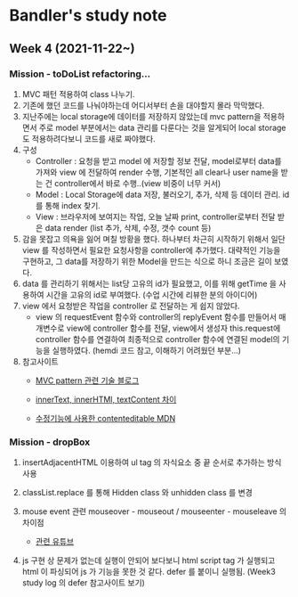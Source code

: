 # Bandler's study note 
## Week 4 (2021-11-22\~)


### Mission - toDoList refactoring...
1. MVC 패턴 적용하여 class 나누기.
2. 기존에 했던 코드를 나눠야하는데 어디서부터 손을 대야할지 몰라 막막했다.
3. 지난주에는 local storage에 데이터를 저장하지 않았는데 mvc pattern을 적용하면서 주로 model 부분에서는 data 관리를 다룬다는 것을 알게되어 local storage도 적용하려다보니 코드를 새로 짜야했다.
4. 구성
    - Controller : 요청을 받고 model 에 저장할 정보 전달, model로부터 data를 가져와 view 에 전달하여 render 수행, 기본적인 all clear나 user name을 받는 건 controller에서 바로 수행..(view 비중이 너무 커서)
    - Model : Local Storage에 data 저장, 불러오기, 추가, 삭제 등 데이터 관리. id를 통해 index 찾기.
    - View : 브라우저에 보여지는 작업, 오늘 날짜 print, controller로부터 전달 받은 data render (list 추가, 삭제, 수정, 갯수 count 등)
5. 감을 못잡고 의욕을 잃어 며칠 방황을 했다. 하나부터 차근히 시작하기 위해서 일단 view 를 작성하면서 필요한 요청사항을 controller에 추가했다. 대략적인 기능을 구현하고, 그 data를 저장하기 위한 Model을 만드는 식으로 하니 조금은 길이 보였다.
6. data 를 관리하기 위해서는 list당 고유의 id가 필요했고, 이를 위해 getTime 을 사용하여 시간을 고유의 id로 부여했다. (수업 시간에 리뷰한 분의 아이디어)
7. view 에서 요청받은 작업을 controller 로 전달하는 게 쉽지 않았다. 
    - view 의 requestEvent 함수와 controller의 replyEvent 함수를 만들어서 매개변수로 view에 controller 함수를 전달, view에서 생성자 this.request에 controller 함수를 연결하여 최종적으로 controller 함수에 연결된 model의 기능을 실행하였다. (hemdi 코드 참고, 이해하기 어려웠던 부분...)
6. 참고사이트
    - [MVC pattern 관련 기술 블로그](https://velog.io/@imacoolgirlyo/Todo-List-2.-MVC-%EB%94%94%EC%9E%90%EC%9D%B8-%ED%8C%A8%ED%84%B4)
    
    - [innerText, innerHTMl, textContent 차이](https://developer.mozilla.org/ko/docs/Web/API/Node/textContent)
    
    - [수정기능에 사용한 contenteditable MDN](https://developer.mozilla.org/en-US/docs/Web/Guide/HTML/Editable_content)
### Mission - dropBox
1. insertAdjacentHTML 이용하여 ul tag 의 자식요소 중 끝 순서로 추가하는 방식 사용
2. classList.replace 를 통해 Hidden class 와 unhidden class 를 변경
3. mouse event 관련 mouseover - mouseout / mouseenter - mouseleave 의 차이점
    - [관련 유튜브](https://www.youtube.com/watch?v=pzT4hAY82q4)

4. js 구현 상 문제가 없는데 실행이 안되어 보다보니 html script tag 가 실행되고 html 이 파싱되어 js 가 기능을 못한 것 같다. defer 를 붙이니 실행됨.
   (Week3 study log 의 defer 참고사이트 보기)
   
   